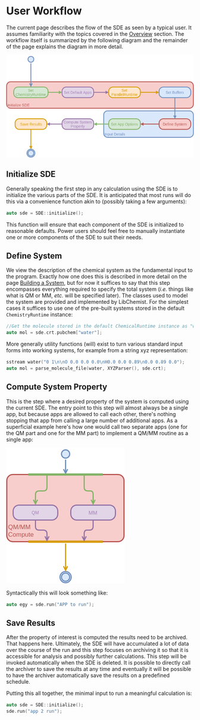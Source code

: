 User Workflow
=============

The current page describes the flow of the SDE as seen by a typical user. It 
assumes familiarity with the topics covered in the [Overview](dox/overview.md) 
section.  The workflow itself is summarized by the following diagram and the
remainder of the page explains the diagram in more detail.

![](uml/ProgramFlow.png)


Initialize SDE
--------------

Generally speaking the first step in any calculation using the SDE is to 
initialize the various parts of the SDE.  It is anticipated that most runs will
do this via a convenience function akin to (possibly taking a few arguments):

```.cpp
auto sde = SDE::initialize();
```

This function will ensure that each component of the SDE is initialized to 
reasonable defaults.  Power users should feel free to manually instantiate 
one or more components of the SDE to suit their needs.


Define System
-------------

We view the description of the chemical system as the fundamental input to the 
program.  Exactly how one does this is described in more detail
on the page [Building a System](), but for now it suffices to say that this step
encompasses everything required to specify the total system (*i.e.* things like
what is QM or MM, *etc.* will be specified later).  The classes used to model
the system are provided and implemented by LibChemist.  For the simplest cases
it suffices to use one of the pre-built systems stored in the 
default `ChemistryRuntime` instance:

```.cpp
//Get the molecule stored in the default ChemicalRuntime instance as "water"
auto mol = sde.crt.pubchem["water"];
```

More generally utility functions (will) exist to turn various standard input 
forms into working systems, for example from a string xyz representation:

```.cpp
sstream water("0 1\n\nO 0.0 0.0 0.0\nH0.0 0.0 0.89\n0.0 0.89 0.0");
auto mol = parse_molecule_file(water, XYZParser(), sde.crt);
``` 

Compute System Property
-----------------------

This is the step where a desired property of the system is computed using the
current SDE.  The entry point to this step will almost always be a single app, 
but because apps are allowed to call each other, there's nothing stopping that app 
from calling a large number of additional apps.  As a superficial example 
here's how one would call two separate apps (one for the QM part and one for 
the MM part) to implement a QM/MM routine as a single app:

![](uml/qm_mm.png)

Syntactically this will look something like:
```.cpp
auto egy = sde.run("APP to run");
```

Save Results
------------

After the property of interest is computed the results need to be archived.  
That happens here.  Ultimately, the SDE will have accumulated a lot of data
over the course of the run and this step focuses on archiving it so that it is 
accessible for analysis and possibly further calculations.  This step will be
invoked automatically when the SDE is deleted.  It is possible to directly 
call the archiver to save the results at any time and eventually it will be 
possible to have the archiver automatically save the results on a 
predefined schedule.


Putting this all together, the minimal input to run a meaningful calculation is:

```.cpp
auto sde = SDE::initialize();
sde.run("app 2 run");
``` 
